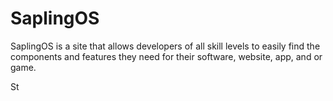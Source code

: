 # SaplingOS
SaplingOS is a site that allows developers of all skill levels to easily find the components and features they need for their software, website, app, and or game.

St
